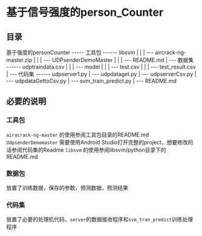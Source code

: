 # 基于信号强度的person_Counter

## 目录

基于强度的personCounter ----- 工具包 ------ libsvm
                        |            |
                        |            --- aircrack-ng-master.zip
                        |            |
                        |            --- UDPsenderDemoMaster
                        |            |
                        |            --- README.md
                        |
                        --- 数据集 ------ udptraindata.csv
                        |            |
                        |            --- model
                        |            |
                        |            --- test.csv
                        |            |
                        |            --- test_result.csv
                        |
                        --- 代码集 ------ udpserver1.py
                                     |
                                     --- udpdataget.py
                                     |
                                    --- udpserverCsv.py
                                    |
                                    --- udpdataGettoCsv.py
                                    |
                                    --- svm_train_predict.py
                                    |
                                    --- README.md
## 必要的说明

### 工具包
`airacrack-ng-master` 的使用参阅工具包目录的README.md
`UdpsenderDemomaster` 需要使用Android Studio打开完整的project，想要修改的话参阅代码集的Readme
`libsvm` 的使用参阅libsvm/python目录下的README.md

### 数据包

放置了训练数据，保存的参数，预测数据，预测结果

### 代码集

放置了必要的处理机代码，`server`的数据接收程序和`svm_tran_predict`训练处理程序
